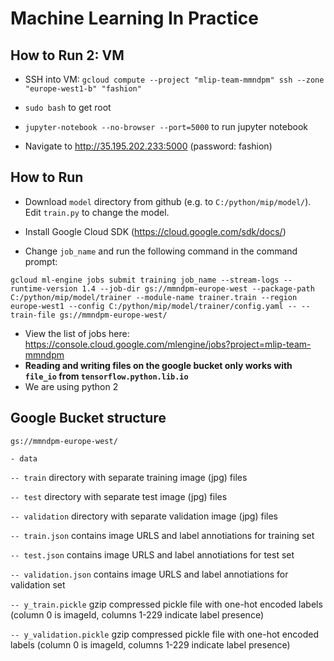 # Machine Learning In Practice

## How to Run 2: VM

- SSH into VM: ```gcloud compute --project "mlip-team-mmndpm" ssh --zone "europe-west1-b" "fashion"```

- ```sudo bash``` to get root
- ```jupyter-notebook --no-browser --port=5000``` to run jupyter notebook
- Navigate to http://35.195.202.233:5000 (password: fashion)
  

## How to Run

-   Download ```model``` directory from github (e.g. to ```C:/python/mip/model/```). Edit ```train.py``` to change the model.

-   Install Google Cloud SDK (https://cloud.google.com/sdk/docs/)

-   Change ```job_name``` and run the following command in the command prompt:

   ```
   gcloud ml-engine jobs submit training job_name --stream-logs --runtime-version 1.4 --job-dir gs://mmndpm-europe-west --package-path C:/python/mip/model/trainer --module-name trainer.train --region europe-west1 --config C:/python/mip/model/trainer/config.yaml -- --train-file gs://mmndpm-europe-west/
  ```
  
-   View the list of jobs here: https://console.cloud.google.com/mlengine/jobs?project=mlip-team-mmndpm
-   <b> Reading and writing files on the google bucket only works with ```file_io``` from ```tensorflow.python.lib.io```</b> 
-   We are using python 2

## Google Bucket structure
```gs://mmndpm-europe-west/```

```- data```

```-- train``` directory with separate training image (jpg) files

```-- test``` directory with separate test image (jpg) files

```-- validation``` directory with separate validation image (jpg) files

```-- train.json``` contains image URLS and label annotiations for training set

```-- test.json``` contains image URLS and label annotiations for test set

```-- validation.json``` contains image URLS and label annotiations for validation set

```-- y_train.pickle``` gzip compressed pickle file with one-hot encoded labels (column 0 is imageId, columns 1-229 indicate label presence)

```-- y_validation.pickle``` gzip compressed pickle file with one-hot encoded labels (column 0 is imageId, columns 1-229 indicate label presence)
